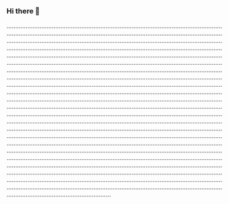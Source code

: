 ### Hi there 👋

................................................................................................................................................................................................................................................................................................................................................................................................................................................................................................................................................................................................................................................................................................................................................................................................................................................................................................................................................................................................................................................................................................................................................................................................................................................................................................................................................................................................................................................................................................................................................................................................................................................................................................................................................................................................................................................................................................................................................................................................................................................................................................................................................................................................................................................................................................................................................................................................................................................................................................................................................................................................................................................................................................................................................................................................................................................................................................................................................................................................................................